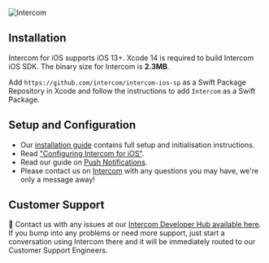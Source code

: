 ![Intercom](https://user-images.githubusercontent.com/6392766/92717163-af7b0200-f357-11ea-9dc3-6f86d0c21d96.png)

## Installation

Intercom for iOS supports iOS 13+. 
Xcode 14 is required to build Intercom iOS SDK.
The binary size for Intercom is **2.3MB**.

Add `https://github.com/intercom/intercom-ios-sp` as a Swift Package Repository in Xcode and follow the instructions to add `Intercom` as a Swift Package.

## Setup and Configuration

* Our [installation guide](https://developers.intercom.com/installing-intercom/ios/installation/) contains full setup and initialisation instructions.
* Read ["Configuring Intercom for iOS"](https://developers.intercom.com/installing-intercom/ios/using-intercom/).
* Read our guide on [Push Notifications](https://developers.intercom.com/installing-intercom/ios/push-notifications/).
*  Please contact us on [Intercom](https://intercom.io) with any questions you may have, we're only a message away!

## Customer Support

👋  Contact us with any issues at our [Intercom Developer Hub available here](https://developers.intercom.com/installing-intercom?utm_source=github&utm_campaign=ios-help). If you bump into any problems or need more support, just start a conversation using Intercom there and it will be immediately routed to our Customer Support Engineers.

